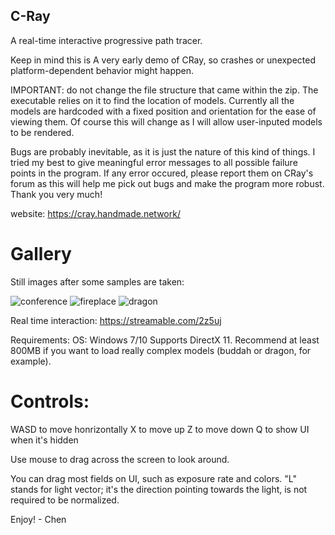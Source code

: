 ## C-Ray

A real-time interactive progressive path tracer.

Keep in mind this is A very early demo of CRay, so crashes or unexpected platform-dependent behavior might happen.

IMPORTANT: do not change the file structure that came within the zip. 
The executable relies on it to find the location of models. Currently
all the models are hardcoded with a fixed position and orientation for
the ease of viewing them. Of course this will change as I will allow
user-inputed models to be rendered. 

Bugs are probably inevitable, as it is just the nature of this kind of things.
I tried my best to give meaningful error messages to all possible failure 
points in the program. If any error occured, please report them on CRay's
forum as this will help me pick out bugs and make the program more robust.
Thank you very much!

website: https://cray.handmade.network/

# Gallery

Still images after some samples are taken:

![conference](https://user-images.githubusercontent.com/16845654/51070010-1c704e80-15ef-11e9-8b95-d9117a9c663e.PNG)
![fireplace](https://user-images.githubusercontent.com/16845654/51070011-1da17b80-15ef-11e9-826b-ecd625f678a5.PNG)
![dragon](https://user-images.githubusercontent.com/16845654/51070013-1e3a1200-15ef-11e9-8fe4-3637d151bbe1.PNG)

Real time interaction:
https://streamable.com/2z5uj

Requirements:
OS: Windows 7/10
Supports DirectX 11. 
Recommend at least 800MB if you want to load really complex models (buddah or dragon, for example).

# Controls:
WASD to move honrizontally
X to move up
Z to move down
Q to show UI when it's hidden

Use mouse to drag across the screen to look around.

You can drag most fields on UI, such as exposure rate and colors. 
"L" stands for light vector; it's the direction pointing towards the light,
is not required to be normalized. 

Enjoy!  - Chen